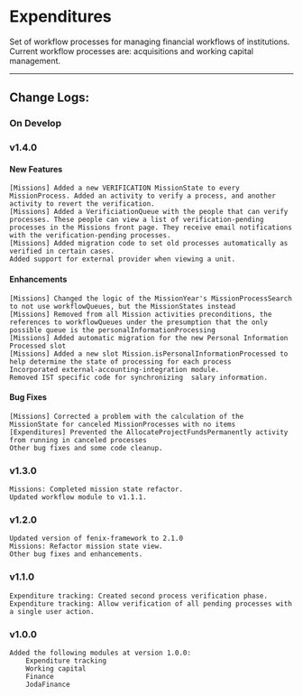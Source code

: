 # Expenditures


Set of workflow	processes for managing financial workflows of institutions.
Current	workflow processes are: acquisitions and working capital management.


---
## Change Logs:

### On Develop


### v1.4.0

#### New Features

	[Missions] Added a new VERIFICATION MissionState to every MissionProcess. Added an activity to verify a process, and another activity to revert the verification.
	[Missions] Added a VerificiationQueue with the people that can verify processes. These people can view a list of verification-pending processes in the Missions front page. They receive email notifications with the verification-pending processes.
	[Missions] Added migration code to set old processes automatically as verified in certain cases.
	Added support for external provider when viewing a unit.
	
#### Enhancements
	
	[Missions] Changed the logic of the MissionYear's MissionProcessSearch to not use workflowQueues, but the MissionStates instead
	[Missions] Removed from all Mission activities preconditions, the references to workflowQueues under the presumption that the only possible queue is the personalInformationProcessing
	[Missions] Added automatic migration for the new Personal Information Processed slot
	[Missions] Added a new slot Mission.isPersonalInformationProcessed to help determine the state of processing for each process
	Incorporated external-accounting-integration module.
	Removed IST specific code for synchronizing  salary information.
	
#### Bug Fixes

	[Missions] Corrected a problem with the calculation of the MissionState for canceled MissionProcesses with no items
 	[Expenditures] Prevented the AllocateProjectFundsPermanently activity from running in canceled processes
	Other bug fixes and some code cleanup.

### v1.3.0

    Missions: Completed mission state refactor.
    Updated workflow module to v1.1.1.


### v1.2.0

	Updated version of fenix-framework to 2.1.0
    Missions: Refactor mission state view.
    Other bug fixes and enhancements.


### v1.1.0

    Expenditure tracking: Created second process verification phase.
    Expenditure tracking: Allow verification of all pending processes with a single user action.


### v1.0.0

	Added the following modules at version 1.0.0:
		Expenditure tracking
		Working capital
		Finance
		JodaFinance


